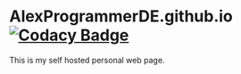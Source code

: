 # AlexProgrammerDE.github.io [![Codacy Badge](https://api.codacy.com/project/badge/Grade/62f1af2b738d4b14bd5c048c96810e69)](https://www.codacy.com/manual/alex-05/AlexProgrammerDE.github.io?utm_source=github.com&amp;utm_medium=referral&amp;utm_content=AlexProgrammerDE/AlexProgrammerDE.github.io&amp;utm_campaign=Badge_Grade)
This is my self hosted personal web page.
